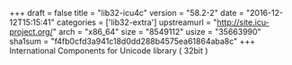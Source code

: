 +++
draft = false
title = "lib32-icu4c"
version = "58.2-2"
date = "2016-12-12T15:15:41"
categories = ['lib32-extra']
upstreamurl = "http://site.icu-project.org/"
arch = "x86_64"
size = "8549112"
usize = "35663990"
sha1sum = "f4fb0cfd3a941c18d0dd288b4575ea61864aba8c"
+++
International Components for Unicode library ( 32bit )